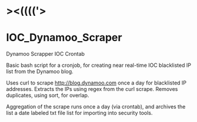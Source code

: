 # ><(((('>
# IOC_Dynamoo_Scraper
Dynamoo Scrapper IOC Crontab

Basic bash script for a cronjob, for creating near real-time IOC blacklisted IP list from the Dynamoo blog.

Uses curl to scrape http://blog.dynamoo.com once a day for blacklisted IP addresses. Extracts the IPs using regex from the curl scrape. Removes duplicates, using sort, for overlap.

Aggregation of the scrape runs once a day (via crontab), and archives the list a date labeled txt file list for importing into security tools.
